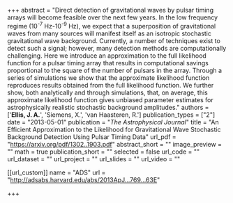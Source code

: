 +++
abstract = "Direct detection of gravitational waves by pulsar timing arrays will become feasible over the next few years. In the low frequency regime (10<SUP>-7</SUP> Hz-10<SUP>-9</SUP> Hz), we expect that a superposition of gravitational waves from many sources will manifest itself as an isotropic stochastic gravitational wave background. Currently, a number of techniques exist to detect such a signal; however, many detection methods are computationally challenging. Here we introduce an approximation to the full likelihood function for a pulsar timing array that results in computational savings proportional to the square of the number of pulsars in the array. Through a series of simulations we show that the approximate likelihood function reproduces results obtained from the full likelihood function. We further show, both analytically and through simulations, that, on average, this approximate likelihood function gives unbiased parameter estimates for astrophysically realistic stochastic background amplitudes."
authors = ['**Ellis, J. A.**', 'Siemens, X.', 'van Haasteren, R.']
publication_types = ["2"]
date = "2013-05-01"
publication = "*The Astrophysical Journal*"
title = "An Efficient Approximation to the Likelihood for Gravitational Wave Stochastic Background Detection Using Pulsar Timing Data"
url_pdf = "https://arxiv.org/pdf/1302..1903.pdf"
abstract_short = ""
image_preview = ""
math = true
publication_short = ""
selected = false
url_code = ""
url_dataset = ""
url_project = ""
url_slides = ""
url_video = ""

[[url_custom]]
name = "ADS"
url = "http://adsabs.harvard.edu/abs/2013ApJ...769...63E"

+++

